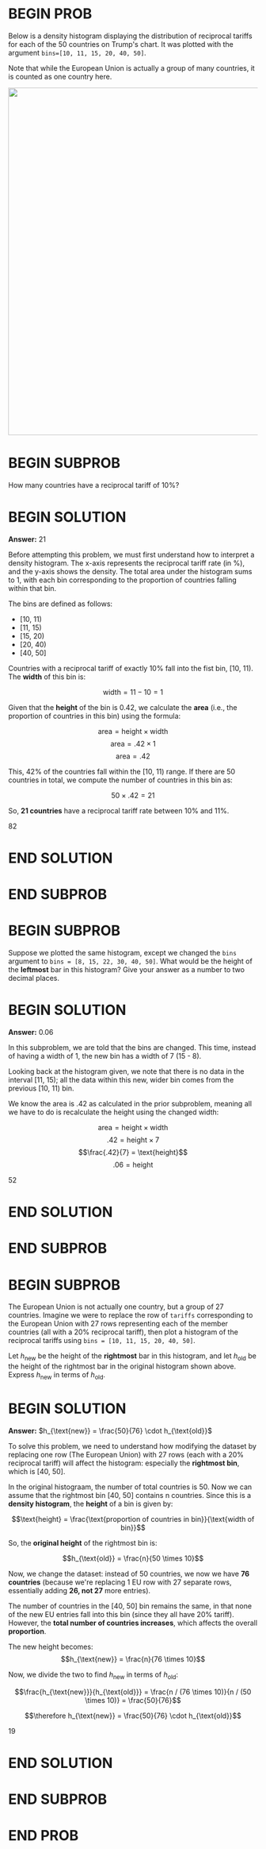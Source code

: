 # BEGIN PROB

Below is a density histogram displaying the distribution of reciprocal
tariffs for each of the 50 countries on Trump's chart. It was plotted
with the argument `bins=[10, 11, 15, 20, 40, 50]`.

Note that while the European Union is actually a group of many
countries, it is counted as one country here.

<center><img src="../assets/images/sp25-midterm/tariffs.png" width=700></center>

# BEGIN SUBPROB

How many countries have a reciprocal tariff of 10%?

# BEGIN SOLUTION

**Answer:** $21$

Before attempting this problem, we must first understand how to interpret a 
density histogram. The x-axis represents the reciprocal tariff rate (in %), 
and the y-axis shows the density. The total area under the histogram sums to 1, 
with each bin corresponding to the proportion of countries falling within that bin.

The bins are defined as follows:

- [10, 11)
- [11, 15)
- [15, 20)
- [20, 40)
- [40, 50]

Countries with a reciprocal tariff of exactly 10% fall into the fist bin, [10, 11). 
The **width** of this bin is:

$$\text{width} = 11 - 10 = 1$$

Given that the **height** of the bin is 0.42, we calculate the **area** (i.e., 
the proportion of countries in this bin) using the formula:

$$\text{area} = \text{height} \times \text{width}$$
$$\text{area} = .42 \times 1$$
$$\text{area} = .42$$

This, 42% of the countries fall within the [10, 11) range. If there are 50 countries 
in total, we compute the number of countries in this bin as:

$$50 \times .42 = 21$$

So, **21 countries** have a reciprocal tariff rate between 10% and 11%. 

<average>82</average>

# END SOLUTION

# END SUBPROB

# BEGIN SUBPROB

Suppose we plotted the same histogram, except we changed the `bins`
argument to `bins = [8, 15, 22, 30, 40, 50]`. What would be the height
of the **leftmost** bar in this histogram? Give your answer as a number
to two decimal places.

# BEGIN SOLUTION

**Answer:** $0.06$

In this subproblem, we are told that the bins are changed. This time, instead 
of having a width of 1, the new bin has a width of 7 (15 - 8). 

Looking back at the histogram given, we note that there is no data in the 
interval [11, 15); all the data within this new, wider bin comes from the 
previous [10, 11) bin. 

We know the area is .42 as calculated in the prior subproblem, meaning all we 
have to do is recalculate the height using the changed width:

$$\text{area} = \text{height} \times \text{width}$$
$$.42 = \text{height} \times 7$$
$$\frac{.42}{7} = \text{height}$$
$$.06 = \text{height}$$

<average>52</average>

# END SOLUTION

# END SUBPROB

# BEGIN SUBPROB

The European Union is not actually one country, but a group of 27
countries. Imagine we were to replace the row of `tariffs` corresponding
to the European Union with 27 rows representing each of the member
countries (all with a $20\%$ reciprocal tariff), then plot a histogram
of the reciprocal tariffs using `bins = [10, 11, 15, 20, 40, 50]`.

Let $h_{\text{new}}$ be the height of the **rightmost** bar in this
histogram, and let $h_{\text{old}}$ be the height of the rightmost bar
in the original histogram shown above. Express $h_{\text{new}}$ in terms
of $h_{\text{old}}$.

# BEGIN SOLUTION

**Answer:** $h_{\text{new}} = \frac{50}{76} \cdot h_{\text{old}}$

To solve this problem, we need to understand how modifying the dataset by replacing 
one row (The European Union) with 27 rows (each with a 20% reciprocal tariff) will 
affect the histogram: especially the **rightmost bin**, which is [40, 50]. 

In the original histograam, the number of total countries is 50. Now we can 
assume that the rightmost bin [40, 50] contains n countries. Since this is a 
**density histogram**, the **height** of a bin is given by:

$$\text{height} = \frac{\text{proportion of countries in bin}}{\text{width of bin}}$$

So, the **original height** of the rightmost bin is:

$$h_{\text{old}} = \frac{n}{50 \times 10}$$

Now, we change the dataset: instead of 50 countries, we now we have **76 countries** 
(because we're replacing 1 EU row with 27 separate rows, essentially adding 
**26, not 27** more entries).

The number of countries in the [40, 50] bin remains the same, in that none of 
the new EU entries fall into this bin (since they all have 20% tariff). However, 
the **total number of countries increases**, which affects the overall **proportion**. 

The new height becomes:
$$h_{\text{new}} = \frac{n}{76 \times 10}$$

Now, we divide the two to find $h_{\text{new}}$ in terms of $h_{\text{old}}$:

$$\frac{h_{\text{new}}}{h_{\text{old}}} = \frac{n / (76 \times 10)}{n / (50 \times 10)} = \frac{50}{76}$$

$$\therefore h_{\text{new}} = \frac{50}{76} \cdot h_{\text{old}}$$

<average>19</average>

# END SOLUTION

# END SUBPROB

# END PROB